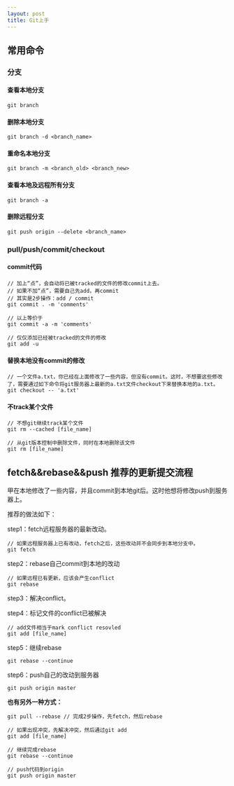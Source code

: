 ```yaml
---
layout: post
title: Git上手
---
```


## 常用命令

### 分支

#### 查看本地分支

```
git branch
```

#### 删除本地分支

```
git branch -d <branch_name>
```

#### 重命名本地分支

```
git branch -m <branch_old> <branch_new>
```


#### 查看本地及远程所有分支

```
git branch -a
```

#### 删除远程分支

```
git push origin --delete <branch_name>
```

### pull/push/commit/checkout

#### commit代码

```
// 加上“点”，会自动将已被tracked的文件的修改commit上去。
// 如果不加“点”，需要自己先add，再commit
// 其实是2步操作：add / commit
git commit . -m 'comments'

// 以上等价于
git commit -a -m 'comments'

// 仅仅添加已经被tracked的文件的修改
git add -u
```

#### 替换本地没有commit的修改
```
// 一个文件a.txt，你已经在上面修改了一些内容，但没有commit。这时，不想要这些修改了，需要通过如下命令将git服务器上最新的a.txt文件checkout下来替换本地的a.txt。
git checkout -- 'a.txt'
```

#### 不track某个文件
```
// 不想git继续track某个文件
git rm --cached [file_name]

// 从git版本控制中删除文件，同时在本地删除该文件
git rm [file_name]
```




## fetch&&rebase&&push 推荐的更新提交流程

甲在本地修改了一些内容，并且commit到本地git后。这时他想将修改push到服务器上。

推荐的做法如下：

step1：fetch远程服务器的最新改动。

```
// 如果远程服务器上已有改动，fetch之后，这些改动并不会同步到本地分支中。
git fetch
```

step2：rebase自己commit到本地的改动

```
// 如果远程已有更新，应该会产生conflict
git rebase
```

step3：解决conflict。

step4：标记文件的conflict已被解决

```
// add文件相当于mark conflict resovled
git add [file_name]
```

step5：继续rebase

```
git rebase --continue
```

step6：push自己的改动到服务器

```
git push origin master
```

**也有另外一种方式：**

```
git pull --rebase // 完成2步操作，先fetch，然后rebase

// 如果出现冲突，先解决冲突，然后通过git add
git add [file_name]

// 继续完成rebase
git rebase --continue

// push代码到origin
git push origin master

```




